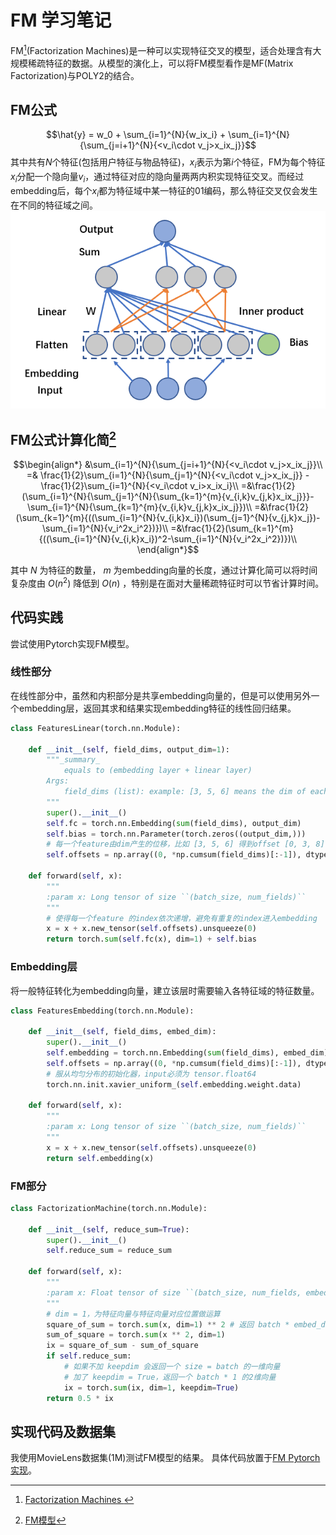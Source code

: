 # FM 学习笔记

FM[^1](Factorization Machines)是一种可以实现特征交叉的模型，适合处理含有大规模稀疏特征的数据。从模型的演化上，可以将FM模型看作是MF(Matrix Factorization)与POLY2的结合。

## FM公式
$$\hat{y} = w_0 + \sum_{i=1}^{N}{w_ix_i} + \sum_{i=1}^{N}{\sum_{j=i+1}^{N}{<v_i\cdot v_j>x_ix_j}}$$
其中共有$N$个特征(包括用户特征与物品特征)，$x_i$表示为第$i$个特征，FM为每个特征$x_i$分配一个隐向量$v_i$，通过特征对应的隐向量两两内积实现特征交叉。而经过embedding后，每个$x_i$都为特征域中某一特征的01编码，那么特征交叉仅会发生在不同的特征域之间。
![FM网络结构](./image/FM/FM.png)

## FM公式计算化简[^3]
$$\begin{align*}
&\sum_{i=1}^{N}{\sum_{j=i+1}^{N}{<v_i\cdot v_j>x_ix_j}}\\
=& \frac{1}{2}\sum_{i=1}^{N}{\sum_{j=1}^{N}{<v_i\cdot v_j>x_ix_j}} - \frac{1}{2}\sum_{i=1}^{N}{<v_i\cdot v_i>x_ix_i}\\
=&\frac{1}{2}(\sum_{i=1}^{N}{\sum_{j=1}^{N}{\sum_{k=1}^{m}{v_{i,k}v_{j,k}x_ix_j}}}-\sum_{i=1}^{N}{\sum_{k=1}^{m}{v_{i,k}v_{j,k}x_ix_j}})\\
=&\frac{1}{2}(\sum_{k=1}^{m}{((\sum_{i=1}^{N}{v_{i,k}x_i})(\sum_{j=1}^{N}{v_{j,k}x_j})-\sum_{i=1}^{N}{v_i^2x_i^2})})\\
=&\frac{1}{2}(\sum_{k=1}^{m}{((\sum_{i=1}^{N}{v_{i,k}x_i})^2-\sum_{i=1}^{N}{v_i^2x_i^2})})\\
\end{align*}$$

其中 $N$ 为特征的数量， $m$ 为embedding向量的长度，通过计算化简可以将时间复杂度由 $O(n^2)$ 降低到 $O(n)$ ，特别是在面对大量稀疏特征时可以节省计算时间。

## 代码实践
尝试使用Pytorch实现FM模型。
### 线性部分
在线性部分中，虽然和内积部分是共享embedding向量的，但是可以使用另外一个embedding层，返回其求和结果实现embedding特征的线性回归结果。
```python
class FeaturesLinear(torch.nn.Module):

    def __init__(self, field_dims, output_dim=1):
        """_summary_
            equals to (embedding layer + linear layer)
        Args:
            field_dims (list): example: [3, 5, 6] means the dim of each feature field
        """
        super().__init__()
        self.fc = torch.nn.Embedding(sum(field_dims), output_dim)
        self.bias = torch.nn.Parameter(torch.zeros((output_dim,)))
        # 每一个feature由dim产生的位移，比如 [3, 5, 6] 得到offset [0, 3, 8]
        self.offsets = np.array((0, *np.cumsum(field_dims)[:-1]), dtype=np.compat.long)

    def forward(self, x):
        """
        :param x: Long tensor of size ``(batch_size, num_fields)``
        """
        # 使得每一个feature 的index依次递增，避免有重复的index进入embedding
        x = x + x.new_tensor(self.offsets).unsqueeze(0)
        return torch.sum(self.fc(x), dim=1) + self.bias
```
### Embedding层
将一般特征转化为embedding向量，建立该层时需要输入各特征域的特征数量。
```python
class FeaturesEmbedding(torch.nn.Module):

    def __init__(self, field_dims, embed_dim):
        super().__init__()
        self.embedding = torch.nn.Embedding(sum(field_dims), embed_dim)
        self.offsets = np.array((0, *np.cumsum(field_dims)[:-1]), dtype=np.compat.long)
        # 服从均匀分布的初始化器，input必须为 tensor.float64
        torch.nn.init.xavier_uniform_(self.embedding.weight.data)

    def forward(self, x):
        """
        :param x: Long tensor of size ``(batch_size, num_fields)``
        """
        x = x + x.new_tensor(self.offsets).unsqueeze(0)
        return self.embedding(x)
```

### FM部分
```python
class FactorizationMachine(torch.nn.Module):

    def __init__(self, reduce_sum=True):
        super().__init__()
        self.reduce_sum = reduce_sum

    def forward(self, x):
        """
        :param x: Float tensor of size ``(batch_size, num_fields, embed_dim)``
        """
        # dim = 1，为特征向量与特征向量对应位置做运算
        square_of_sum = torch.sum(x, dim=1) ** 2 # 返回 batch * embed_dim
        sum_of_square = torch.sum(x ** 2, dim=1)
        ix = square_of_sum - sum_of_square
        if self.reduce_sum:
            # 如果不加 keepdim 会返回一个 size = batch 的一维向量
            # 加了 keepdim = True，返回一个 batch * 1 的2维向量
            ix = torch.sum(ix, dim=1, keepdim=True)
        return 0.5 * ix
```
## 实现代码及数据集
我使用MovieLens数据集(1M)测试FM模型的结果。
具体代码放置于[FM Pytorch实现](./MovieLens/ml_1m.py)。

[^1]:[Factorization Machines
](https://www.csie.ntu.edu.tw/~b97053/paper/Rendle2010FM.pdf)
[^2]:[论文解读](https://zhuanlan.zhihu.com/p/492218567)
[^3]:[FM模型](https://blog.csdn.net/sysu63/article/details/102678572)
[^4]:[FM：推荐算法中的瑞士军刀](https://zhuanlan.zhihu.com/p/343174108)